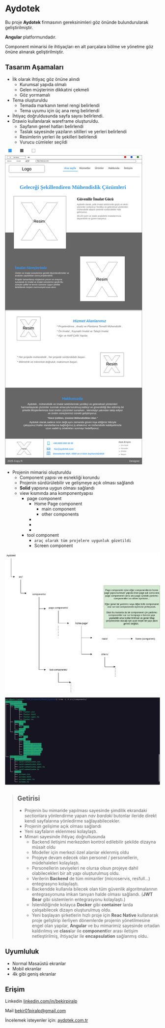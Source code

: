 # Aydotek

Bu proje __Aydotek__ firmasının gereksinimleri göz önünde bulundurularak geliştirilmiştir.

__Angular__ platformundadır. 

Component mimarisi ile ihtiyaçları en alt parçalara bölme ve yönetme göz önüne alınarak geliştirilmiştir.

## Tasarım Aşamaları

- İlk olarak ihtiyaç göz önüne alındı 
    - Kurumsal yapıda olmalı
    - Gelen müşterinin dikkatini çekmeli
    - Göz yormamalı
- Tema oluşturuldu
    - Temada markanın temel rengi belirlendi
    - Tema uyumu için üç ana reng belirlendi
- İhtiyaç doğruldusunda sayfa sayısı belirlendi.
- Drawio kullanılarak wareframe oluşturuldu.
    - Sayfanın genel hatları belirlendi
    - Taslak sayesinde yazıların sitilleri ve yerleri belirlendi
    - Resimlerin yerleri ile şekilleri belirlendi
    - Vurucu cümleler seçildi

![WareFrame](/web%20dessing/Aydotek%20web%20dessing-1.jpg)

- Projenin mimarisi oluşturuldu
    - Component yapısı ve esnekliği korundu
    - Projenin sürdürülebilir ve gelişmeye açık olması sağlandı
    - __Solid__ yapısına uygun olması sağlandı
    - view kısmında ana komponentyapısı
        - page component
            - Home Page component
                - main component
                - other components
            - 
            - 
            - 
        - tool component
            - `araç olarak tüm projelere uygunluk gözetildi`
            - Screen component

![Mimari](/web%20dessing/temel%20componentler%20için%20dosya%20yapısı%20.webp)

![mimariShell](/web%20dessing/Ekran%20Görüntüsü%20-%202025-07-13%2017-49-53.png)

> ## Getirisi
> - Projenin bu mimaride yapılması sayesinde şimdilik ekrandaki *section*lara yönlendirme yapan *nav bardaki* butonlar ileride direkt kendi sayfalarına yönledirme sağlayabilecekler.
> - Projenin gelişime açık olması sağlandı
> - Yeni sayfaların eklenmesi kolaylaştı.
> - Mimari sayesinde ihtiyaç doğrultusunda 
>   - Backend iletişimi merkezden kontrol edilebilir şekilde dizayna müsait oldu
>   - Modeller için merkezi özel alanlar eklenmiş oldu
>   - Projeye devam edecek olan personel / personellerin, müdehaleleri kolaylaştı.
>   - Personellerin seviyeleri ne olursa olsun projeye dahil olabilecekleri bir alt yapı oluşturulmuş oldu.
>   - Verilerin __Backend__ de tüm mimariler (microservis, resfull...) entegrasyno kolaylaştı.
>   - Backendde kullanıla bilecek olan tüm güvenlik algoritmalarının entegrasyonuna imkan tanıyan halde olması sağlandı. (__JWT Bear__ gibi sistemlerin entegrasyonu kolaylaştı.)
>   - İstenildiğinde kolayca __Docker__ gibi __container__ larda çalışabilecek dizayn oluşturulmuş oldu.
>   - Yeni başlayan şirketlerin hızlı proje için __Reac Native__ kullanarak proje geliştirip ilerliyen dönemlerde projenin yönetilmesine engel olan yapılar, __Angular__ ve bu mimarimiz sayesinde ortadan kaldırılmış ve **class**lar ile **component**ler arası iletişim netleştirilmiş, ihtiyaçlar ile **encapsulation** sağlanmış oldu.


## Uyumluluk
- Normal Masaüstü ekranlar
- Mobil ekranlar  
- 4k gibi geniş ekranlar

## Erişim
Linkedin [linkedin.com/in/bekirpiralp](linkedin.com/in/bekirpiralp)

Mail [bekir01piralp@gmail.com](bekir01piralp@gmail.com)

İncelemek isteyenler için:
    [aydotek.com.tr](aydotek.com.tr)